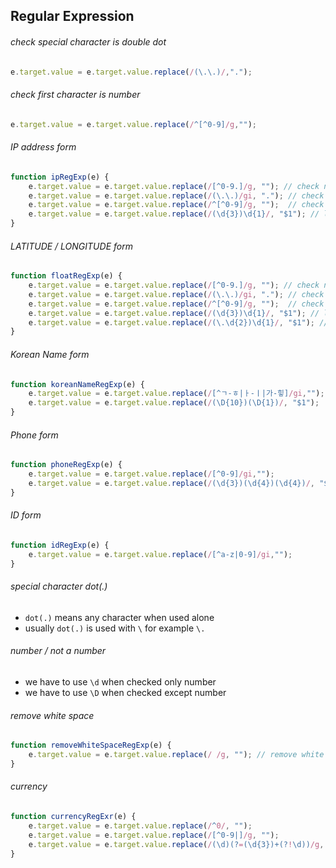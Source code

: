 ## Regular Expression
###### check special character is double dot
```js
e.target.value = e.target.value.replace(/(\.\.)/,".");
```
###### check first character is number
```js
e.target.value = e.target.value.replace(/^[^0-9]/g,"");
```
###### IP address form
```js
function ipRegExp(e) {
	e.target.value = e.target.value.replace(/[^0-9.]/g, ""); // check number and dot
	e.target.value = e.target.value.replace(/(\.\.)/gi, "."); // check double dot
	e.target.value = e.target.value.replace(/^[^0-9]/g, "");  // check first value is number
	e.target.value = e.target.value.replace(/(\d{3})\d{1}/, "$1"); // limit character length 3 before dot
}
```
###### LATITUDE / LONGITUDE form
```js
function floatRegExp(e) {
	e.target.value = e.target.value.replace(/[^0-9.]/g, ""); // check number and dot
	e.target.value = e.target.value.replace(/(\.\.)/gi, "."); // check double dot
	e.target.value = e.target.value.replace(/^[^0-9]/g, "");  // check first value is number
	e.target.value = e.target.value.replace(/(\d{3})\d{1}/, "$1"); // limit character length 3 before dot
	e.target.value = e.target.value.replace(/(\.\d{2})\d{1}/, "$1"); // limit character length 2 after dot
}
```
###### Korean Name form
```js
function koreanNameRegExp(e) {
	e.target.value = e.target.value.replace(/[^ㄱ-ㅎ|ㅏ-ㅣ|가-힣]/gi,"");
	e.target.value = e.target.value.replace(/(\D{10})(\D{1})/, "$1");
}
```
###### Phone form
```js
function phoneRegExp(e) {
	e.target.value = e.target.value.replace(/[^0-9]/gi,"");
	e.target.value = e.target.value.replace(/(\d{3})(\d{4})(\d{4})/, "$1-$2-$3");
}
```
###### ID form
```js
function idRegExp(e) {
	e.target.value = e.target.value.replace(/[^a-z|0-9]/gi,"");
}
```
###### special character dot(.)
- `dot(.)` means any character when used alone
- usually `dot(.)` is used with `\` for example `\.`
  
###### number / not a number
- we have to use `\d` when checked only number
- we have to use `\D` when checked except number
  
###### remove white space
```js
function removeWhiteSpaceRegExp(e) {
	e.target.value = e.target.value.replace(/ /g, ""); // remove white space
}
```
  
###### currency
```js
function currencyRegExr(e) {
	e.target.value = e.target.value.replace(/^0/, "");
	e.target.value = e.target.value.replace(/[^0-9|]/g, "");
	e.target.value = e.target.value.replace(/(\d)(?=(\d{3})+(?!\d))/g, "$1,");
}
```
